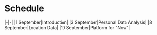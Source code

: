 Schedule
========

|-|-|
|1 September|Introduction|
|3 September|Personal Data Analysis|
|8 September|Location Data|
|10 September|Platform for "Now"|

 
